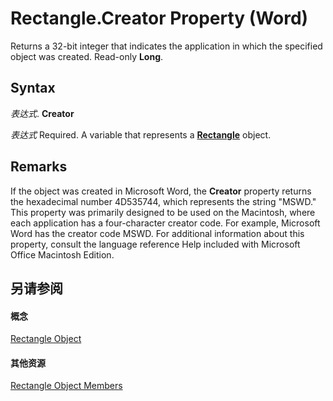 
# Rectangle.Creator Property (Word)

Returns a 32-bit integer that indicates the application in which the specified object was created. Read-only  **Long**.


## Syntax

 _表达式_. **Creator**

 _表达式_ Required. A variable that represents a **[Rectangle](90ad4f48-2051-38f9-9b2e-a14bd38478be.md)** object.


## Remarks

If the object was created in Microsoft Word, the  **Creator** property returns the hexadecimal number 4D535744, which represents the string "MSWD." This property was primarily designed to be used on the Macintosh, where each application has a four-character creator code. For example, Microsoft Word has the creator code MSWD. For additional information about this property, consult the language reference Help included with Microsoft Office Macintosh Edition.


## 另请参阅


#### 概念


[Rectangle Object](90ad4f48-2051-38f9-9b2e-a14bd38478be.md)
#### 其他资源


[Rectangle Object Members](http://msdn.microsoft.com/library/0100767b-7e71-a34b-4051-1de890574f82%28Office.15%29.aspx)